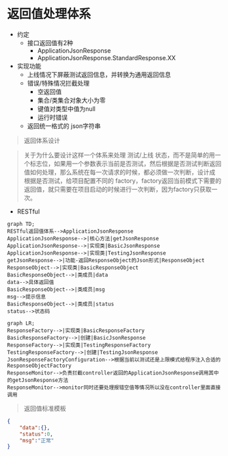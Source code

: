 # 返回值处理体系

- 约定
  - 接口返回值有2种
    - ApplicationJsonResponse
    - ApplicationJsonResponse.StandardResponse.XX
- 实现功能
  - 上线情况下屏蔽测试返回信息，并转换为通用返回信息
  - 错误/特殊情况拦截处理
    - 空返回值
    - 集合/类集合对象大小为零
    - 键值对类型中值为null
    - 运行时错误
  - 返回统一格式的 json字符串

>返回体系设计

> 关于为什么要设计这样一个体系来处理 测试/上线 状态，而不是简单的用一个标志位，如果用一个参数表示当前是否测试，然后根据是否测试判断返回值如何处理，那么系统在每一次请求的时候，都必须做一次判断，设计成 根据是否测试，给项目配置不同的 factory，factory返回当前模式下需要的返回值，就只需要在项目启动的时候进行一次判断，因为factory只获取一次。

- RESTful
```mermaid
graph TD;
RESTful返回值体系-->ApplicationJsonResponse
ApplicationJsonResponse-->|核心方法|getJsonResponse
ApplicationJsonResponse-->|实现类|BasicJsonResponse
ApplicationJsonResponse-->|实现类|TestingJsonResponse
getJsonResponse-->|功能-返回ResponseObject的Json形式|ResponseObject
ResponseObject-->|实现类|BasicResponseObject
BasicResponseObject-->|类成员|data
data-->具体返回值
BasicResponseObject-->|类成员|msg
msg-->提示信息
BasicResponseObject-->|类成员|status
status-->状态码
```
```mermaid
graph LR;
ResponseFactory-->|实现类|BasicResponseFactory
BasicResponseFactory-->|创建|BasicJsonResponse
ResponseFactory-->|实现类|TestingResponseFactory
TestingResponseFactory-->|创建|TestingJsonResponse
JsonResponseFactoryConfiguration-->根据当前以测试还是上限模式给程序注入合适的ResponseObjectFactory
ResponseMonitor-->负责拦截controller返回的ApplicationJsonResponse调用其中的getJsonResponse方法
ResponseMonitor-->monitor同时还要处理报错空值等情况所以没在controller里面直接调用
```

> 返回值标准模板

```json
{
    "data":{},
    "status":0,
    "msg":"正常"
}
```